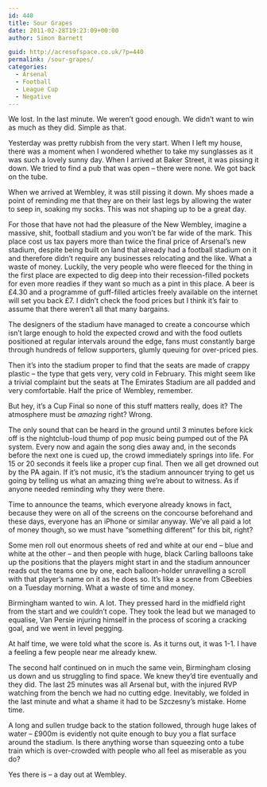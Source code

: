 ```yaml
---
id: 440
title: Sour Grapes
date: 2011-02-28T19:23:09+00:00
author: Simon Barnett

guid: http://acresofspace.co.uk/?p=440
permalink: /sour-grapes/
categories:
  - Arsenal
  - Football
  - League Cup
  - Negative
---
```

We lost. In the last minute. We weren&#8217;t good enough. We didn&#8217;t want to win as much as they did. Simple as that.

Yesterday was pretty rubbish from the very start. When I left my house, there was a moment when I wondered whether to take my sunglasses as it was such a lovely sunny day. When I arrived at Baker Street, it was pissing it down. We tried to find a pub that was open &#8211; there were none. We got back on the tube.

When we arrived at Wembley, it was still pissing it down. My shoes made a point of reminding me that they are on their last legs by allowing the water to seep in, soaking my socks. This was not shaping up to be a great day.

For those that have not had the pleasure of the New Wembley, imagine a massive, shit, football stadium and you won&#8217;t be far wide of the mark. This place cost us tax payers more than twice the final price of Arsenal&#8217;s new stadium, despite being built on land that already had a football stadium on it and therefore didn&#8217;t require any businesses relocating and the like. What a waste of money. Luckily, the very people who were fleeced for the thing in the first place are expected to dig deep into their recession-filled pockets for even more readies if they want so much as a pint in this place. A beer is £4.30 and a programme of guff-filled articles freely available on the internet will set you back £7. I didn&#8217;t check the food prices but I think it&#8217;s fair to assume that there weren&#8217;t all that many bargains.

The designers of the stadium have managed to create a concourse which isn&#8217;t large enough to hold the expected crowd and with the food outlets positioned at regular intervals around the edge, fans must constantly barge through hundreds of fellow supporters, glumly queuing for over-priced pies.

Then it&#8217;s into the stadium proper to find that the seats are made of crappy plastic &#8211; the type that gets very, very cold in February. This might seem like a trivial complaint but the seats at The Emirates Stadium are all padded and very comfortable. Half the price of Wembley, remember.

But hey, it&#8217;s a Cup Final so none of this stuff matters really, does it? The atmosphere must be _amazing_ right? Wrong.

The only sound that can be heard in the ground until 3 minutes before kick off is the nightclub-loud thump of pop music being pumped out of the PA system. Every now and again the song dies away and, in the seconds before the next one is cued up, the crowd immediately springs into life. For 15 or 20 seconds it feels like a proper cup final. Then we all get drowned out by the PA again. If it&#8217;s not music, it&#8217;s the stadium announcer trying to get us going by telling us what an amazing thing we&#8217;re about to witness. As if anyone needed reminding why they were there.

Time to announce the teams, which everyone already knows in fact, because they were on all of the screens on the concourse beforehand and these days, everyone has an iPhone or similar anyway. We&#8217;ve all paid a lot of money though, so we must have &#8220;something different&#8221; for this bit, right?

Some men roll out enormous sheets of red and white at our end &#8211; blue and white at the other &#8211; and then people with huge, black Carling balloons take up the positions that the players might start in and the stadium announcer reads out the teams one by one, each balloon-holder unravelling a scroll with that player&#8217;s name on it as he does so. It&#8217;s like a scene from CBeebies on a Tuesday morning. What a waste of time and money.

Birmingham wanted to win. A lot. They pressed hard in the midfield right from the start and we couldn&#8217;t cope. They took the lead but we managed to equalise, Van Persie injuring himself in the process of scoring a cracking goal, and we went in level pegging.

At half time, we were told what the score is. As it turns out, it was 1-1. I have a feeling a few people near me already knew.

The second half continued on in much the same vein, Birmingham closing us down and us struggling to find space. We knew they&#8217;d tire eventually and they did. The last 25 minutes was all Arsenal but, with the injured RVP watching from the bench we had no cutting edge. Inevitably, we folded in the last minute and what a shame it had to be Szczesny&#8217;s mistake. Home time.

A long and sullen trudge back to the station followed, through huge lakes of water &#8211; £900m is evidently not quite enough to buy you a flat surface around the stadium. Is there anything worse than squeezing onto a tube train which is over-crowded with people who all feel as miserable as you do?

Yes there is &#8211; a day out at Wembley.
